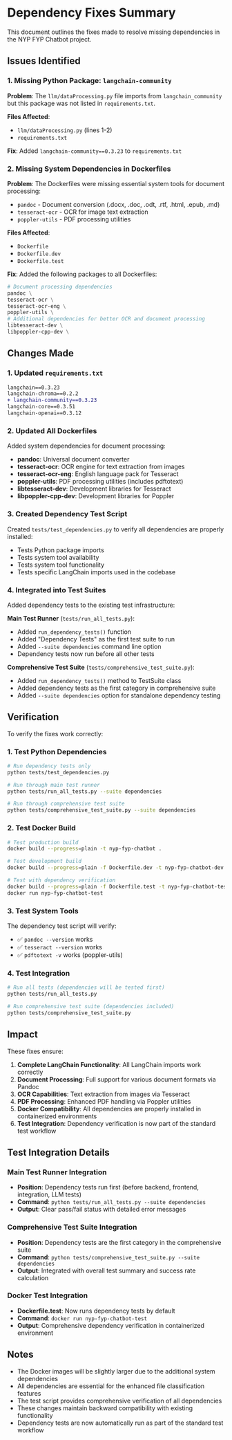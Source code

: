 # Dependency Fixes Summary

This document outlines the fixes made to resolve missing dependencies in the NYP FYP Chatbot project.

## Issues Identified

### 1. Missing Python Package: `langchain-community`

**Problem**: The `llm/dataProcessing.py` file imports from `langchain_community` but this package was not listed in `requirements.txt`.

**Files Affected**:

- `llm/dataProcessing.py` (lines 1-2)
- `requirements.txt`

**Fix**: Added `langchain-community==0.3.23` to `requirements.txt`

### 2. Missing System Dependencies in Dockerfiles

**Problem**: The Dockerfiles were missing essential system tools for document processing:

- `pandoc` - Document conversion (.docx, .doc, .odt, .rtf, .html, .epub, .md)
- `tesseract-ocr` - OCR for image text extraction
- `poppler-utils` - PDF processing utilities

**Files Affected**:

- `Dockerfile`
- `Dockerfile.dev`
- `Dockerfile.test`

**Fix**: Added the following packages to all Dockerfiles:

```dockerfile
# Document processing dependencies
pandoc \
tesseract-ocr \
tesseract-ocr-eng \
poppler-utils \
# Additional dependencies for better OCR and document processing
libtesseract-dev \
libpoppler-cpp-dev \
```

## Changes Made

### 1. Updated `requirements.txt`

```diff
langchain==0.3.23
langchain-chroma==0.2.2
+ langchain-community==0.3.23
langchain-core==0.3.51
langchain-openai==0.3.12
```

### 2. Updated All Dockerfiles

Added system dependencies for document processing:

- **pandoc**: Universal document converter
- **tesseract-ocr**: OCR engine for text extraction from images
- **tesseract-ocr-eng**: English language pack for Tesseract
- **poppler-utils**: PDF processing utilities (includes pdftotext)
- **libtesseract-dev**: Development libraries for Tesseract
- **libpoppler-cpp-dev**: Development libraries for Poppler

### 3. Created Dependency Test Script

Created `tests/test_dependencies.py` to verify all dependencies are properly installed:

- Tests Python package imports
- Tests system tool availability
- Tests system tool functionality
- Tests specific LangChain imports used in the codebase

### 4. Integrated into Test Suites

Added dependency tests to the existing test infrastructure:

**Main Test Runner** (`tests/run_all_tests.py`):

- Added `run_dependency_tests()` function
- Added "Dependency Tests" as the first test suite to run
- Added `--suite dependencies` command line option
- Dependency tests now run before all other tests

**Comprehensive Test Suite** (`tests/comprehensive_test_suite.py`):

- Added `run_dependency_tests()` method to TestSuite class
- Added dependency tests as the first category in comprehensive suite
- Added `--suite dependencies` option for standalone dependency testing

## Verification

To verify the fixes work correctly:

### 1. Test Python Dependencies

```bash
# Run dependency tests only
python tests/test_dependencies.py

# Run through main test runner
python tests/run_all_tests.py --suite dependencies

# Run through comprehensive test suite
python tests/comprehensive_test_suite.py --suite dependencies
```

### 2. Test Docker Build

```bash
# Test production build
docker build --progress=plain -t nyp-fyp-chatbot .

# Test development build
docker build --progress=plain -f Dockerfile.dev -t nyp-fyp-chatbot-dev .

# Test with dependency verification
docker build --progress=plain -f Dockerfile.test -t nyp-fyp-chatbot-test .
docker run nyp-fyp-chatbot-test
```

### 3. Test System Tools

The dependency test script will verify:

- ✅ `pandoc --version` works
- ✅ `tesseract --version` works
- ✅ `pdftotext -v` works (poppler-utils)

### 4. Test Integration

```bash
# Run all tests (dependencies will be tested first)
python tests/run_all_tests.py

# Run comprehensive test suite (dependencies included)
python tests/comprehensive_test_suite.py
```

## Impact

These fixes ensure:

1. **Complete LangChain Functionality**: All LangChain imports work correctly
2. **Document Processing**: Full support for various document formats via Pandoc
3. **OCR Capabilities**: Text extraction from images via Tesseract
4. **PDF Processing**: Enhanced PDF handling via Poppler utilities
5. **Docker Compatibility**: All dependencies are properly installed in containerized environments
6. **Test Integration**: Dependency verification is now part of the standard test workflow

## Test Integration Details

### Main Test Runner Integration

- **Position**: Dependency tests run first (before backend, frontend, integration, LLM tests)
- **Command**: `python tests/run_all_tests.py --suite dependencies`
- **Output**: Clear pass/fail status with detailed error messages

### Comprehensive Test Suite Integration

- **Position**: Dependency tests are the first category in the comprehensive suite
- **Command**: `python tests/comprehensive_test_suite.py --suite dependencies`
- **Output**: Integrated with overall test summary and success rate calculation

### Docker Test Integration

- **Dockerfile.test**: Now runs dependency tests by default
- **Command**: `docker run nyp-fyp-chatbot-test`
- **Output**: Comprehensive dependency verification in containerized environment

## Notes

- The Docker images will be slightly larger due to the additional system dependencies
- All dependencies are essential for the enhanced file classification features
- The test script provides comprehensive verification of all dependencies
- These changes maintain backward compatibility with existing functionality
- Dependency tests are now automatically run as part of the standard test workflow
